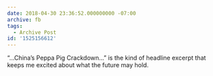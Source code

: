 ```yaml
---
date: 2018-04-30 23:36:52.000000000 -07:00
archive: fb
tags: 
  - Archive Post
id: '1525156612'
---
```


“…China’s Peppa Pig Crackdown…” is the kind of headline excerpt that keeps me excited about what the future may hold.
